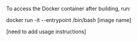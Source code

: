 To access the Docker container after building, run:

docker run -it --entrypoint /bin/bash [image name]

[need to add usage instructions]



